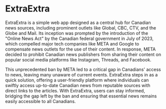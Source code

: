 # ExtraExtra
ExtraExtra is a simple web app designed as a central hub for Canadian news sources, including prominent outlets like Global, CBC, CTV, and the Globe and Mail. Its inception was prompted by the introduction of the "Online News Act" by the Canadian federal government in July of 2023, which compelled major tech companies like META and Google to compensate news outlets for the use of their content. In response, META decided to prohibit Canadian news publishers from sharing their content on popular social media platforms like Instagram, Threads, and Facebook.

This unprecedented ban by META led to a critical gap in Canadians' access to news, leaving many unaware of current events. ExtraExtra steps in as a quick solution, offering a user-friendly platform where individuals can swiftly access up-to-date Canadian news from reputable sources with direct links to the articles. With ExtraExtra, users can stay informed, bridging the gap left by the ban and ensuring that essential news remains easily accessible to all Canadians.
